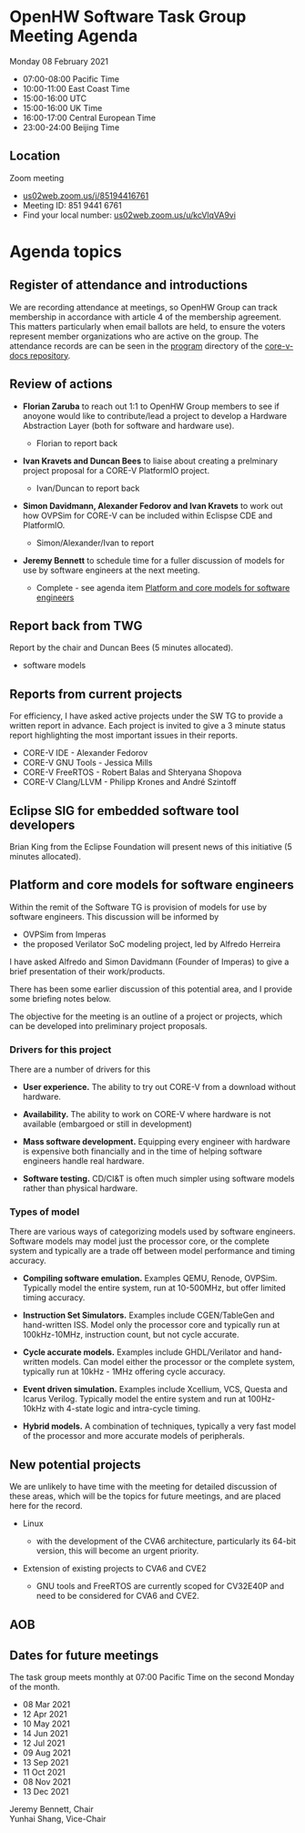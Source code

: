 # OpenHW Software Task Group Meeting Agenda

Monday 08 February 2021

- 07:00-08:00 Pacific Time
- 10:00-11:00 East Coast Time
- 15:00-16:00 UTC
- 15:00-16:00 UK Time
- 16:00-17:00 Central European Time
- 23:00-24:00 Beijing Time

## Location

Zoom meeting

- [us02web.zoom.us/j/85194416761](https://us02web.zoom.us/j/85194416761)
- Meeting ID: 851 9441 6761
- Find your local number: [us02web.zoom.us/u/kcVlqVA9vi](https://us02web.zoom.us/u/kcVlqVA9vi)

# Agenda topics

## Register of attendance and introductions

We are recording attendance at meetings, so OpenHW Group can track membership in accordance with article 4 of the membership agreement. This matters particularly when email ballots are held, to ensure the voters represent member organizations who are active on the group. The attendance records are can be seen in the [program](https://github.com/openhwgroup/core-v-docs/tree/master/program) directory of the [core-v-docs repository](https://github.com/openhwgroup/core-v-docs).

## Review of actions

- **Florian Zaruba** to reach out 1:1 to OpenHW Group members to see if anoyone would like to contribute/lead a project to develop a Hardware Abstraction Layer (both for software and hardware use).

  - Florian to report back

- **Ivan Kravets and Duncan Bees** to liaise about creating a prelminary project proposal for a CORE-V PlatformIO project.

  - Ivan/Duncan to report back

- **Simon Davidmann, Alexander Fedorov and Ivan Kravets** to work out how OVPSim for CORE-V can be included within Eclispse CDE and PlatformIO.

  - Simon/Alexander/Ivan to report

- **Jeremy Bennett** to schedule time for a fuller discussion of models for use by software engineers at the next meeting.

  - Complete - see agenda item [Platform and core models for software engineers](#platform-and-core-models-for-software-engineers)

## Report back from TWG

Report by the chair and Duncan Bees (5 minutes allocated).

- software models

## Reports from current projects

For efficiency, I have asked active projects under the SW TG to provide a written report in advance. Each project is invited to give a 3 minute status report highlighting the most important issues in their reports.

- CORE-V IDE - Alexander Fedorov
- CORE-V GNU Tools - Jessica Mills
- CORE-V FreeRTOS - Robert Balas and Shteryana Shopova
- CORE-V Clang/LLVM - Philipp Krones and André Szintoff

##  Eclipse SIG for embedded software tool developers

Brian King from the Eclipse Foundation will present news of this initiative (5 minutes allocated).

## Platform and core models for software engineers

Within the remit of the Software TG is provision of models for use by software engineers.  This discussion will be informed by

- OVPSim from Imperas
- the proposed Verilator SoC modeling project, led by Alfredo Herreira

I have asked Alfredo and Simon Davidmann (Founder of Imperas) to give a brief presentation of their work/products.

There has been some earlier discussion of this potential area, and I provide some briefing notes below.

The objective for the meeting is an outline of a project or projects, which can be developed into preliminary project proposals.

### Drivers for this project

There are a number of drivers for this

- **User experience.** The ability to try out CORE-V from a download without hardware.

- **Availability.** The ability to work on CORE-V where hardware is not available (embargoed or still in development)

- **Mass software development.** Equipping every engineer with hardware is expensive both financially and in the time of helping software engineers handle real hardware.

- **Software testing.** CD/CI&T is often much simpler using software models rather than physical hardware.

### Types of model

There are various ways of categorizing models used by software engineers.  Software models may model just the processor core, or the complete system and typically are a trade off between model performance  and timing accuracy.

- **Compiling software emulation.** Examples QEMU, Renode, OVPSim. Typically model the entire system, run at 10-500MHz, but offer limited timing accuracy.

- **Instruction Set Simulators.** Examples include CGEN/TableGen and hand-written ISS. Model only the processor core and typically run at 100kHz-10MHz, instruction count, but not cycle accurate.

- **Cycle accurate models.** Examples include GHDL/Verilator and hand-written models. Can model either the processor or the complete system, typically run at 10kHz - 1MHz offering cycle accuracy.

- **Event driven simulation.** Examples include Xcellium, VCS, Questa and Icarus Verilog. Typically model the entire system and run at 100Hz-10kHz with 4-state logic and intra-cycle timing.

- **Hybrid models.** A combination of techniques, typically a very fast model of the processor and more accurate models of peripherals.

## New potential projects

We are unlikely to have time with the meeting for detailed discussion of these areas, which will be the topics for future meetings, and are placed here for the record.

- Linux

  - with the development of the CVA6 architecture, particularly its 64-bit version, this will become an urgent priority.

- Extension of existing projects to CVA6 and CVE2

  - GNU tools and FreeRTOS are currently scoped for CV32E40P and need to be considered for CVA6 and CVE2.

## AOB

## Dates for future meetings

The task group meets monthly at 07:00 Pacific Time on the second Monday of the month.

- 08 Mar 2021
- 12 Apr 2021
- 10 May 2021
- 14 Jun 2021
- 12 Jul 2021
- 09 Aug 2021
- 13 Sep 2021
- 11 Oct 2021
- 08 Nov 2021
- 13 Dec 2021

Jeremy Bennett, Chair\
Yunhai Shang, Vice-Chair
